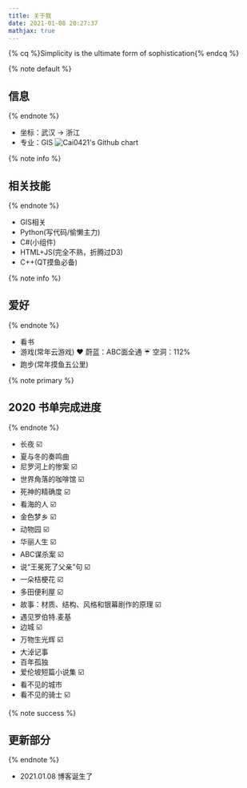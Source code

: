 ```yaml
---
title: 关于我
date: 2021-01-08 20:27:37
mathjax: true
---
```

{% cq %}Simplicity is the ultimate form of sophistication{% endcq %}

{% note default %}
## 信息
{% endnote %}

- 坐标：武汉 $\to$ 浙江
- 专业：GIS
![Cai0421's Github chart](https://ghchart.rshah.org/Cai0421)

{% note info %}
## 相关技能
{% endnote %}
- GIS相关
- Python(写代码/偷懒主力)
- C#(小组件)
- HTML+JS(完全不熟，折腾过D3)
- C++(QT摸鱼必备)

{% note info %}
## 爱好
{% endnote %}
- 看书
- 游戏(常年云游戏) :heart: 蔚蓝：ABC面全通 :umbrella: 空洞：112%
- 跑步(常年摸鱼五公里)

{% note primary %}
## 2020 书单完成进度
{% endnote %}
- 长夜 ☑️
- 夏与冬的奏鸣曲
- 尼罗河上的惨案 ☑️
- 世界角落的咖啡馆 ☑️
- 死神的精确度 ☑️
- 看海的人 ☑️
- 金色梦乡 ☑️
- 动物园 ☑️
- 华丽人生 ☑️
- ABC谋杀案 ☑️
- 说“王冕死了父亲”句 ☑️
- 一朵桔梗花 ☑️
- 多田便利屋 ☑️
- 故事：材质、结构、风格和银幕剧作的原理 ☑️
- 遇见罗伯特.麦基
- 边城 ☑️
- 万物生光辉 ☑️
- 大淖记事
- 百年孤独
- 爱伦坡短篇小说集 ☑️
- 看不见的城市
- 看不见的骑士 ☑️

{% note success %}
## 更新部分
{% endnote %}

- 2021.01.08 博客诞生了





